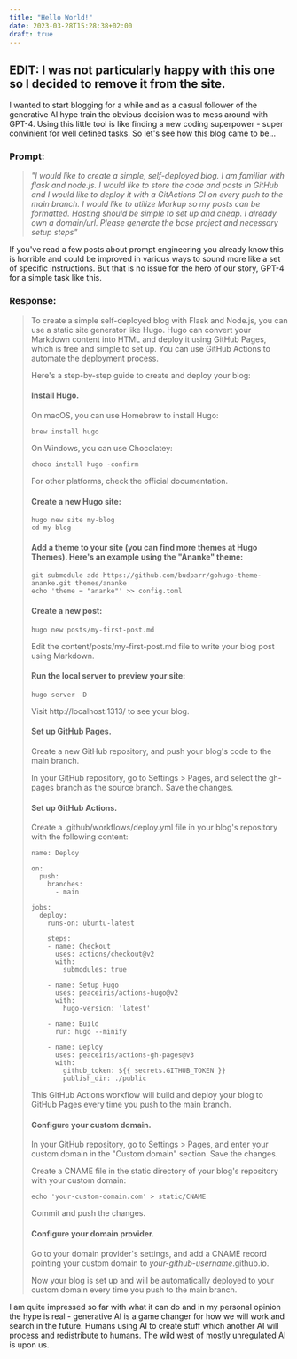 ```yaml
---
title: "Hello World!"
date: 2023-03-28T15:28:38+02:00
draft: true
---
```


## EDIT: I was not particularly happy with this one so I decided to remove it from the site.

I wanted to start blogging for a while and as a casual follower of the generative AI hype train the obvious decision was to mess around with GPT-4. Using this little tool is like finding a new coding superpower - super convinient for well defined tasks. So let's see how this blog came to be...

### Prompt:
> *"I would like to create a simple, self-deployed blog. I am familiar with flask and node.js. I would like to store the code and posts in GitHub and I would like to deploy it with a GitActions CI on every push to the main branch. I would like to utilize Markup so my posts can be formatted. Hosting should be simple to set up and cheap. I already own a domain/url. Please generate the base project and necessary setup steps"*

If you've read a few posts about prompt engineering you already know this is horrible and could be improved in various ways to sound more like a set of specific instructions. But that is no issue for the hero of our story, GPT-4 for a simple task like this.

### Response:

> To create a simple self-deployed blog with Flask and Node.js, you can use a static site generator like Hugo. Hugo can convert your Markdown content into HTML and deploy it using GitHub Pages, which is free and simple to set up. You can use GitHub Actions to automate the deployment process.
> 
> Here's a step-by-step guide to create and deploy your blog:
> 
> #### Install Hugo.
> On macOS, you can use Homebrew to install Hugo:
> ```
> brew install hugo
> ```
> 
> On Windows, you can use Chocolatey:
> ```
> choco install hugo -confirm
> ```
> 
> For other platforms, check the official documentation.
> 
> #### Create a new Hugo site:
> ```
> hugo new site my-blog
> cd my-blog
> ```
> 
> #### Add a theme to your site (you can find more themes at Hugo Themes). Here's an example using the "Ananke" theme:
> ```
> git submodule add https://github.com/budparr/gohugo-theme-ananke.git themes/ananke
> echo 'theme = "ananke"' >> config.toml
> ```
>
> #### Create a new post:
> ```
> hugo new posts/my-first-post.md
> ```
> Edit the content/posts/my-first-post.md file to write your blog post using Markdown.
> 
> #### Run the local server to preview your site:
> ```
> hugo server -D
> ```
> Visit http://localhost:1313/ to see your blog.
> 
> #### Set up GitHub Pages.
> Create a new GitHub repository, and push your blog's code to the main branch.
> 
> In your GitHub repository, go to Settings > Pages, and select the gh-pages branch as the source branch. Save the changes.
> 
> #### Set up GitHub Actions.
> Create a .github/workflows/deploy.yml file in your blog's repository with the following content:
> 
> ```
> name: Deploy
> 
> on:
>   push:
>     branches:
>       - main
> 
> jobs:
>   deploy:
>     runs-on: ubuntu-latest
> 
>     steps:
>     - name: Checkout
>       uses: actions/checkout@v2
>       with:
>         submodules: true
> 
>     - name: Setup Hugo
>       uses: peaceiris/actions-hugo@v2
>       with:
>         hugo-version: 'latest'
> 
>     - name: Build
>       run: hugo --minify
> 
>     - name: Deploy
>       uses: peaceiris/actions-gh-pages@v3
>       with:
>         github_token: ${{ secrets.GITHUB_TOKEN }}
>         publish_dir: ./public
> ```
> This GitHub Actions workflow will build and deploy your blog to GitHub Pages every time you push to the main branch.
> 
> #### Configure your custom domain.
> In your GitHub repository, go to Settings > Pages, and enter your custom domain in the "Custom domain" section. Save the changes.
> 
> Create a CNAME file in the static directory of your blog's repository with your custom domain:
> 
> ```
> echo 'your-custom-domain.com' > static/CNAME
> ```
> Commit and push the changes.
> 
> #### Configure your domain provider.
> Go to your domain provider's settings, and add a CNAME record pointing your custom domain to *your-github-username*.github.io.
> 
> Now your blog is set up and will be automatically deployed to your custom domain every time you push to the main branch.

I am quite impressed so far with what it can do and in my personal opinion the hype is real - generative AI is a game changer for how we will work and search in the future. Humans using AI to create stuff which another AI will process and redistribute to humans. The wild west of mostly unregulated AI is upon us.